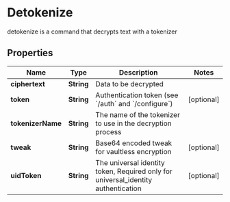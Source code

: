 

# Detokenize

detokenize is a command that decrypts text with a tokenizer
## Properties

Name | Type | Description | Notes
------------ | ------------- | ------------- | -------------
**ciphertext** | **String** | Data to be decrypted | 
**token** | **String** | Authentication token (see &#x60;/auth&#x60; and &#x60;/configure&#x60;) |  [optional]
**tokenizerName** | **String** | The name of the tokenizer to use in the decryption process | 
**tweak** | **String** | Base64 encoded tweak for vaultless encryption |  [optional]
**uidToken** | **String** | The universal identity token, Required only for universal_identity authentication |  [optional]



